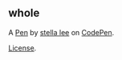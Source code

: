 whole
-----


A [Pen](https://codepen.io/stella_lee/pen/QPWVPp) by [stella lee](https://codepen.io/stella_lee) on [CodePen](https://codepen.io).

[License](https://codepen.io/stella_lee/pen/QPWVPp/license).